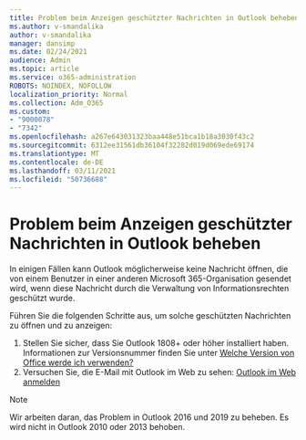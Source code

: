 ```yaml
---
title: Problem beim Anzeigen geschützter Nachrichten in Outlook beheben
ms.author: v-smandalika
author: v-smandalika
manager: dansimp
ms.date: 02/24/2021
audience: Admin
ms.topic: article
ms.service: o365-administration
ROBOTS: NOINDEX, NOFOLLOW
localization_priority: Normal
ms.collection: Adm_O365
ms.custom:
- "9000078"
- "7342"
ms.openlocfilehash: a267e643031323baa448e51bca1b18a3030f43c2
ms.sourcegitcommit: 6312ee31561db36104f32282d019d069ede69174
ms.translationtype: MT
ms.contentlocale: de-DE
ms.lasthandoff: 03/11/2021
ms.locfileid: "50736688"
---
```

# <a name="fix-problem-viewing-protected-message-in-outlook"></a>Problem beim Anzeigen geschützter Nachrichten in Outlook beheben

In einigen Fällen kann Outlook möglicherweise keine Nachricht öffnen, die von einem Benutzer in einer anderen Microsoft 365-Organisation gesendet wird, wenn diese Nachricht durch die Verwaltung von Informationsrechten geschützt wurde.

Führen Sie die folgenden Schritte aus, um solche geschützten Nachrichten zu öffnen und zu anzeigen:

1. Stellen Sie sicher, dass Sie Outlook 1808+ oder höher installiert haben. Informationen zur Versionsnummer finden Sie unter [Welche Version von Office werde ich verwenden?](https://support.microsoft.com/office/about-office-what-version-of-office-am-i-using-932788b8-a3ce-44bf-bb09-e334518b8b19)
2. Versuchen Sie, die E-Mail mit Outlook im Web zu sehen: [Outlook im Web anmelden](https://outlook.office365.com/mail/inbox)

> [!NOTE]
> Wir arbeiten daran, das Problem in Outlook 2016 und 2019 zu beheben. Es wird nicht in Outlook 2010 oder 2013 behoben.
